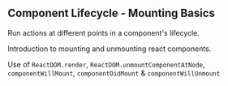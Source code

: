 ## Component Lifecycle - Mounting Basics

Run actions at different points in a component's lifecycle.

Introduction to mounting and unmounting react components.

Use of `ReactDOM.render`, `ReactDOM.unmountComponentAtNode`, `componentWillMount`, `componentDidMount` & `componentWillUnmount`
